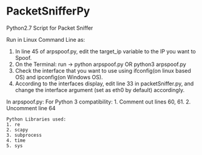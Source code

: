 # PacketSnifferPy
 Python2.7 Script for Packet Sniffer

 Run in Linux Command Line as:
1. In line 45 of arpspoof.py, edit the target_ip variable to the IP you want to Spoof.
2. On the Terminal: run -> 
python arpspoof.py
OR
python3 arpspoof.py
3. Check the interface that you want to use using ifconfig(on linux based OS) and ipconfig(on Windows OS).
4. According to the interfaces display, edit line 33 in packetSniffer.py, and change the interface argument (set as eth0 by default) accordingly.

In arpspoof.py:
    For Python 3 compatibility:
    1. Comment out lines 60, 61.
    2. Uncomment line 64

    Python Libraries used:
    1. re
    2. scapy
    3. subprocess
    4. time
    5. sys


